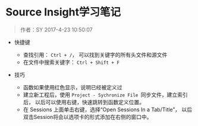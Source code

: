 # Source Insight学习笔记

> 作者：SY
> 2017-4-23 10:50:07

+ 快捷键
	+ 查找引用： `Ctrl + /`， 可以找到关键字的所有头文件和源文件
	+ 在文件中搜索关键字： `Ctrl + Shift + F` 
	
+ 技巧
	+ 函数如果使用红色显示，说明已经被定义过
	+ 建立新工程后，使用 `Project - Sychronize File `同步文件，建立索引后，
	以后可以使用右键，快速跳转到函数定义位置。
	+ 在 Sessions 上面单击右键，选择“Open Sessions In a Tab/Title”，
	以后双击Session将会以选项卡的形式添加在右侧的窗口中。
